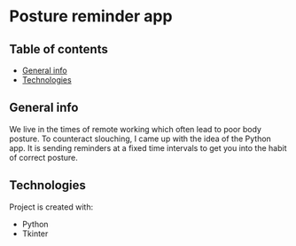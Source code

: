 # Posture reminder app

## Table of contents
* [General info](#general-info)
* [Technologies](#technologies)

## General info
We live in the times of remote working which often lead to poor body posture. To counteract slouching, I came up with the idea of the Python app. It is sending reminders at a fixed time intervals to get you into the habit of correct posture.

## Technologies
Project is created with:
* Python
* Tkinter
